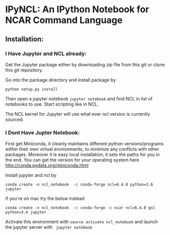 # IPyNCL: An IPython Notebook for NCAR Command Language

## Installation:

### I Have Jupyter and NCL already:

Get the Jupyter package either by downloading zip file from this git or clone this git repository.

Go into the package directory and install package by 

`python setup.py install`

Then open a jupyter notebook `jupyter notebook` and find NCL in list of notebooks to use.
Start scripting like in NCL. 

The NCL kernel for Jupyter will use what ever ncl version is currently sourced.

### I Dont Have Jupter Notebook:
First get Miniconda, it cleanly maintains different python versions/programs within their 
own virtual environments, to minimize any conflicts with other packages.
Moreover it is easy local installation, it sets the paths for you in the end. 
You can get the version for your operating system here http://conda.pydata.org/miniconda.html


Install jupyter and ncl by  

```conda create -n ncl_notebook  -c conda-forge ncl=6.4.0 python=3.6 jupyter```  

if you're on mac try the below instead

```conda create -n ncl_notebook  -c conda-forge -c ncar ncl=6.4.0 gsl python=3.6 jupyter```

Activate this environment with ```source activate ncl_notebook``` and launch the jupyter server with 
``` jupyter notebook```

